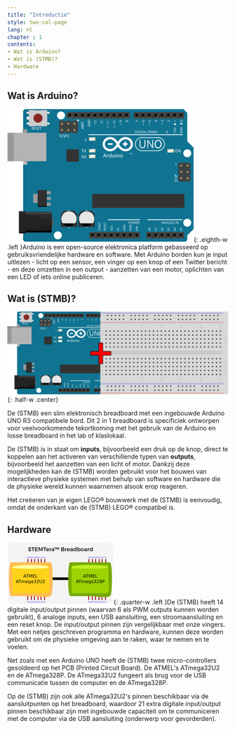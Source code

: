 ```yaml
---
title: "Introductie"
style: two-col-page
lang: nl
chapter : 1
contents:
- Wat is Arduino? 
- Wat is (STMB)?
- Hardware
---
```


## Wat is Arduino?

![Arduino Uno R3](img/arduino_uno.svg){: .eighth-w .left }Arduino is een open-source elektronica platform gebasseerd op gebruiksvriendelijke hardware en software. Met Arduino borden kun je input uitlezen - licht op een sensor, een vinger op een knop of een Twitter bericht - en deze omzetten in een output - aanzetten van een motor, oplichten van een LED of iets online publiceren.

## Wat is (STMB)?

![Arduino Uno plus Breadboard](img/arduino_breadboard.svg){: .half-w .center}

De (STMB) een slim elektronisch breadboard met een ingebouwde Arduino UNO R3 compatibele bord. Dit 2 in 1 breadboard is specificiek ontworpen voor veelvoorkomende tekortkoming met het gebruik van de Arduino en losse breadboard in het lab of klaslokaal.  

De (STMB) is in staat om **inputs**, bijvoorbeeld een druk op de knop, direct te koppelen aan het activeren van verschillende typen van **outputs**, bijvoorbeeld het aanzetten van een licht of motor. Dankzij deze mogelijkheden kan de (STMB) worden gebruikt voor het bouwen van interactieve physieke systemen met behulp van software en hardware die de physieke wereld kunnen waarnemen alsook erop reageren. 

Het creëeren van je eigen LEGO&reg; bouwwerk met de (STMB) is eenvoudig, omdat de onderkant van de (STMB) LEGO&reg; compatibel is.

## Hardware

![(STMB) Blokdiagram](img/stemtera_breadboard_block_diagram.svg){: .quarter-w .left }De (STMB) heeft 14 digitale input/output pinnen (waarvan 6 als PWM outputs kunnen worden gebruikt), 6 analoge inputs, een USB aansluiting, een stroomaansluiting en een reset knop. De input/output pinnen zijn vergelijkbaar met onze vingers. Met een netjes geschreven programma en hardware, kunnen deze worden gebruikt om de physieke omgeving aan te raken, waar te nemen en te voelen.  

Net zoals met een Arduino UNO heeft de (STMB) twee micro-controllers gesoldeerd op het PCB (Printed Circuit Board). De ATMEL's ATmega32U2 en de ATmega328P. De ATmega32U2 fungeert als brug voor de USB communicatie tussen de computer en de ATmega328P. 

Op de (STMB) zijn ook alle ATmega32U2's pinnen beschikbaar via de aansluitpunten op het breadboard, waardoor 21 extra digitale input/output pinnen beschikbaar zijn met ingebouwde capaciteit om te communiceren met de computer via de USB aansluiting (onderwerp voor gevorderden).
